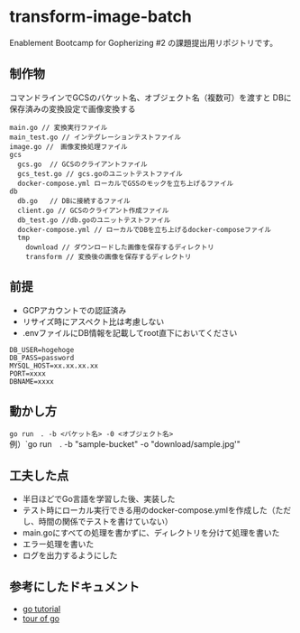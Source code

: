 # transform-image-batch

Enablement Bootcamp for Gopherizing #2 の課題提出用リポジトリです。

## 制作物
コマンドラインでGCSのバケット名、オブジェクト名（複数可）を渡すと
DBに保存済みの変換設定で画像変換する


```text
main.go // 変換実行ファイル
main_test.go // インテグレーションテストファイル
image.go //　画像変換処理ファイル
gcs
  gcs.go  // GCSのクライアントファイル
  gcs_test.go // gcs.goのユニットテストファイル
  docker-compose.yml ローカルでGSSのモックを立ち上げるファイル
db
  db.go   // DBに接続するファイル
  client.go // GCSのクライアント作成ファイル
  db_test.go //db.goのユニットテストファイル
  docker-compose.yml // ローカルでDBを立ち上げるdocker-composeファイル
  tmp 
    download // ダウンロードした画像を保存するディレクトリ
    transform // 変換後の画像を保存するディレクトリ
```

## 前提
- GCPアカウントでの認証済み
- リサイズ時にアスペクト比は考慮しない
- .envファイルにDB情報を記載してroot直下においてください

```
DB_USER=hogehoge
DB_PASS=password
MYSQL_HOST=xx.xx.xx.xx
PORT=xxxx
DBNAME=xxxx
```


## 動かし方
`go run　. -b <バケット名> -0 <オブジェクト名>`  
例）`go run　. -b "sample-bucket" -o "download/sample.jpg'"


## 工夫した点
- 半日ほどでGo言語を学習した後、実装した
- テスト時にローカル実行できる用のdocker-compose.ymlを作成した（ただし、時間の関係でテストを書けていない）
- main.goにすべての処理を書かずに、ディレクトリを分けて処理を書いた
- エラー処理を書いた
- ログを出力するようにした

## 参考にしたドキュメント
- [go tutorial](https://go.dev/doc/tutorial/)
- [tour of go](https://go.dev/tour/list)
